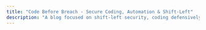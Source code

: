 ```yaml
---
title: "Code Before Breach - Secure Coding, Automation & Shift-Left"
description: "A blog focused on shift-left security, coding defensively, and using automation to stay ahead of vulnerabilities."
---
```

